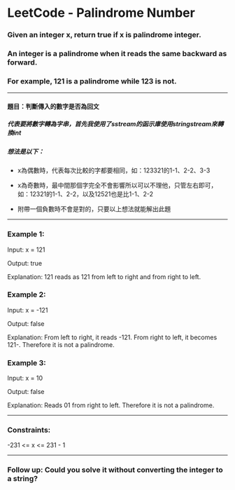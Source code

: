 # LeetCode - Palindrome Number

### Given an integer x, return true if x is palindrome integer.

### An integer is a palindrome when it reads the same backward as forward.

### For example, 121 is a palindrome while 123 is not.

***

#### 題目：判斷傳入的數字是否為回文
##### 代表要將數字轉為字串，首先我使用了sstream的函示庫使用stringstream來轉換int
##### 想法是以下：
* x為偶數時，代表每次比較的字都要相同，如：123321的1-1、2-2、3-3

* x為奇數時，最中間那個字完全不會影響所以可以不理他，只管左右即可，如：12321的1-1、2-2，以及12521也是比1-1、2-2

* 附帶一個負數時不會是對的，只要以上想法就能解出此題
 
---

### Example 1:

Input: x = 121

Output: true

Explanation: 121 reads as 121 from left to right and from right to left.

### Example 2:

Input: x = -121

Output: false

Explanation: From left to right, it reads -121. From right to left, it becomes 121-. Therefore it is not a palindrome.

### Example 3:

Input: x = 10

Output: false

Explanation: Reads 01 from right to left. Therefore it is not a palindrome.
 
--- 

### Constraints:

-231 <= x <= 231 - 1
 
---

### Follow up: Could you solve it without converting the integer to a string?
